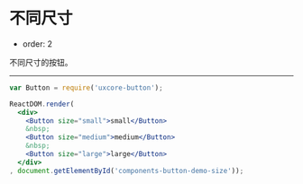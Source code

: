 不同尺寸
========

-	order: 2

不同尺寸的按钮。

---

```jsx
var Button = require('uxcore-button');

ReactDOM.render(
  <div>
    <Button size="small">small</Button>
    &nbsp;
    <Button size="medium">medium</Button>
    &nbsp;
    <Button size="large">large</Button>
  </div>
, document.getElementById('components-button-demo-size'));
```
